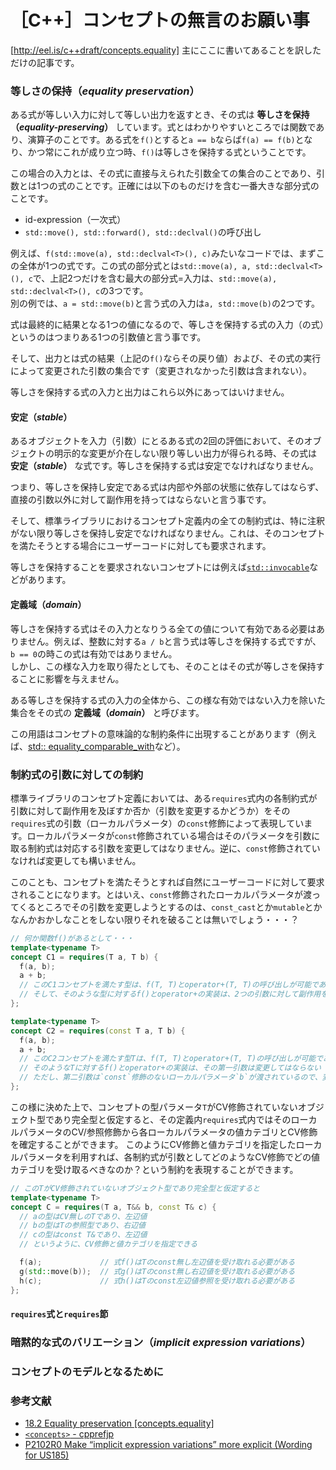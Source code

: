# ［C++］コンセプトの無言のお願い事

[http://eel.is/c++draft/concepts.equality]
主にここに書いてあることを訳しただけの記事です。

### 等しさの保持（*equality preservation*）

ある式が等しい入力に対して等しい出力を返すとき、その式は **等しさを保持（*equality-preserving*）** しています。式とはわかりやすいところでは関数であり、演算子のことです。ある式を`f()`とすると`a == b`ならば`f(a) == f(b)`となり、かつ常にこれが成り立つ時、`f()`は等しさを保持する式ということです。

この場合の入力とは、その式に直接与えられた引数全ての集合のことであり、引数とは1つの式のことです。正確には以下のものだけを含む一番大きな部分式のことです。

- id-expression（一次式）
- `std::move(), std::forward(), std::declval()`の呼び出し

例えば、`f(std::move(a), std::declval<T>(), c)`みたいなコードでは、まずこの全体が1つの式です。この式の部分式とは`std::move(a), a, std::declval<T>(), c`で、上記2つだけを含む最大の部分式=入力は、`std::move(a), std::declval<T>(), c`の3つです。  
別の例では、`a = std::move(b)`と言う式の入力は`a, std::move(b)`の2つです。

式は最終的に結果となる1つの値になるので、等しさを保持する式の入力（の式）というのはつまりある1つの引数値と言う事です。

そして、出力とは式の結果（上記の`f()`ならその戻り値）および、その式の実行によって変更された引数の集合です（変更されなかった引数は含まれない）。

等しさを保持する式の入力と出力はこれら以外にあってはいけません。

#### 安定（*stable*）

あるオブジェクトを入力（引数）にとるある式の2回の評価において、そのオブジェクトの明示的な変更が介在しない限り等しい出力が得られる時、その式は **安定（*stable*）** な式です。等しさを保持する式は安定でなければなりません。

つまり、等しさを保持し安定である式は内部や外部の状態に依存してはならず、直接の引数以外に対して副作用を持ってはならないと言う事です。

そして、標準ライブラリにおけるコンセプト定義内の全ての制約式は、特に注釈がない限り等しさを保持し安定でなければなりません。これは、そのコンセプトを満たそうとする場合にユーザーコードに対しても要求されます。

等しさを保持することを要求されないコンセプトには例えば[`std::invocable`](https://cpprefjp.github.io/reference/concepts/invocable.html)などがあります。

#### 定義域（*domain*）

等しさを保持する式はその入力となりうる全ての値について有効である必要はありません。例えば、整数に対する`a / b`と言う式は等しさを保持する式ですが、`b == 0`の時この式は有効ではありません。  
しかし、この様な入力を取り得たとしても、そのことはその式が等しさを保持することに影響を与えません。

ある等しさを保持する式の入力の全体から、この様な有効ではない入力を除いた集合をその式の **定義域（*domain*）** と呼びます。

この用語はコンセプトの意味論的な制約条件に出現することがあります（例えば、[std::
equality_comparable_with](https://cpprefjp.github.io/reference/concepts/equality_comparable.html)など）。
 

### 制約式の引数に対しての制約

標準ライブラリのコンセプト定義においては、ある`requires`式内の各制約式が引数に対して副作用を及ぼすか否か（引数を変更するかどうか）をその`requires`式の引数（ローカルパラメータ）の`const`修飾によって表現しています。ローカルパラメータが`const`修飾されている場合はそのパラメータを引数に取る制約式は対応する引数を変更してはなりません。逆に、`const`修飾されていなければ変更しても構いません。

このことも、コンセプトを満たそうとすれば自然にユーザーコードに対して要求されることになります。とはいえ、`const`修飾されたローカルパラメータが渡ってくるところでその引数を変更しようとするのは、`const_cast`とか`mutable`とかなんかおかしなことをしない限りそれを破ることは無いでしょう・・・？

```cpp
// 何か関数f()があるとして・・・
template<typename T>
concept C1 = requires(T a, T b) {
  f(a, b);
  a + b;
  // このC1コンセプトを満たす型は、f(T, T)とoperator+(T, T)の呼び出しが可能である必要がある
  // そして、そのような型に対するf()とoperator+の実装は、2つの引数に対して副作用を及ぼしても（引き数を変更しても）ok
};

template<typename T>
concept C2 = requires(const T a, T b) {
  f(a, b);
  a + b;
  // このC2コンセプトを満たす型Tは、f(T, T)とoperator+(T, T)の呼び出しが可能である必要がある
  // そのようなTに対するf()とoperator+の実装は、その第一引数は変更してはならない（`const`修飾されたローカルパラメータ`a`が渡されている）
  // ただし、第二引数は`const`修飾のないローカルパラメータ`b`が渡されているので、変更してもok
};
```

この様に決めた上で、コンセプトの型パラメータ`T`がCV修飾されていないオブジェクト型であり完全型と仮定すると、その定義内`requires`式内ではそのローカルパラメータのCV/参照修飾から各ローカルパラメータの値カテゴリとCV修飾を確定することができます。
このようにCV修飾と値カテゴリを指定したローカルパラメータを利用すれば、各制約式が引数としてどのようなCV修飾でどの値カテゴリを受け取るべきなのか？という制約を表現することができます。

```cpp
// このTがCV修飾されていないオブジェクト型であり完全型と仮定すると
template<typename T>
concept C = requires(T a, T&& b, const T& c) {
  // aの型はCV無しのTであり、左辺値
  // bの型はTの参照型であり、右辺値
  // cの型はconst T&であり、左辺値
  // というように、CV修飾と値カテゴリを指定できる

  f(a);             // 式f()はTのconst無し左辺値を受け取れる必要がある
  g(std::move(b));  // 式g()はTのconst無し右辺値を受け取れる必要がある
  h(c);             // 式h()はTのconst左辺値参照を受け取れる必要がある
};
```

#### `requires`式と`requires`節

### 暗黙的な式のバリエーション（*implicit expression variations*）

### コンセプトのモデルとなるために

### 参考文献

- [18.2 Equality preservation [concepts.equality]](http://eel.is/c++draft/concepts.equality)
- [`<concepts>` - cpprefjp](https://cpprefjp.github.io/reference/concepts.html)
- [P2102R0 Make “implicit expression variations” more explicit (Wording for US185)](http://www.open-std.org/jtc1/sc22/wg21/docs/papers/2020/p2102r0.html)
